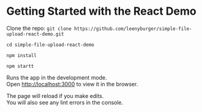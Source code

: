 # Getting Started with the React Demo 

Clone the repo: 
`git clone https://github.com/leenyburger/simple-file-upload-react-demo.git` 

`cd simple-file-upload-react-demo` 

`npm install`

`npm startt` 

Runs the app in the development mode.\
Open [http://localhost:3000](http://localhost:3000) to view it in the browser.

The page will reload if you make edits.\
You will also see any lint errors in the console.

